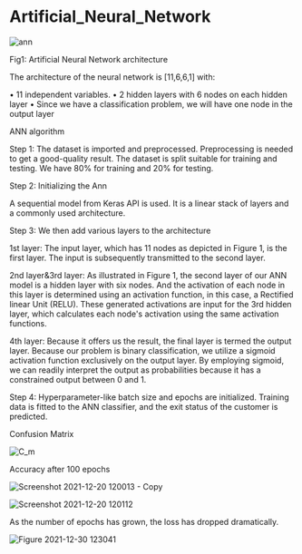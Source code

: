 # Artificial_Neural_Network

![ann](https://user-images.githubusercontent.com/66326769/147590402-08d772b0-25d6-4f43-b32a-ea2a87476e4d.png)

Fig1: Artificial Neural Network architecture

The architecture of the neural network is [11,6,6,1] with: 

•	11 independent variables. 
•	2 hidden layers with 6 nodes on each hidden layer
•	Since we have a classification problem, we will have one node in the output layer  


ANN algorithm

Step 1: The dataset is imported and preprocessed. Preprocessing is needed to get a good-quality result. The dataset is split suitable for training and testing. We have 80% for training and 20% for testing. 

Step 2: Initializing the Ann 

A sequential model from Keras API is used. It is a linear stack of layers and a commonly used architecture.

Step 3: We then add various layers to the architecture 

1st layer: The input layer, which has 11 nodes as depicted in Figure 1, is the first layer. The input is subsequently transmitted to the second layer.

2nd layer&3rd layer: As illustrated in Figure 1, the second layer of our ANN model is a hidden layer with six nodes. And the activation of each node in this layer is determined using an activation function, in this case, a Rectified linear Unit (RELU). These generated activations are input for the 3rd hidden layer, which calculates each node's activation using the same activation functions.  

4th layer:  Because it offers us the result, the final layer is termed the output layer. Because our problem is binary classification, we utilize a sigmoid activation function exclusively on the output layer. By employing sigmoid, we can readily interpret the output as probabilities because it has a constrained output between 0 and 1.

Step 4:  Hyperparameter-like batch size and epochs are initialized. Training data is fitted to the ANN classifier, and the exit status of the customer is predicted.  


Confusion Matrix

![C_m](https://user-images.githubusercontent.com/66326769/147728734-928c8a43-8e18-4459-9ffa-568524d28c7a.png)




Accuracy after 100 epochs

![Screenshot 2021-12-20 120013 - Copy](https://user-images.githubusercontent.com/66326769/147728240-32118a43-aa24-4c9a-aa4d-e80fbf7397d2.png)


![Screenshot 2021-12-20 120112](https://user-images.githubusercontent.com/66326769/147728262-ceadb802-9d71-47bc-b005-f902847a40f7.png)



As the number of epochs has grown, the loss has dropped dramatically.


![Figure 2021-12-30 123041](https://user-images.githubusercontent.com/66326769/147728214-78bc79dd-cb88-4139-9f2c-2a53beea4ac1.png)


